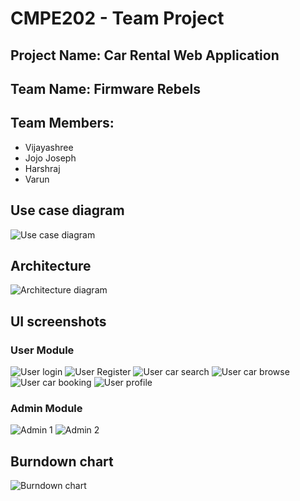 # CMPE202 - Team Project

## Project Name: **Car Rental Web Application**

## Team Name: Firmware Rebels

## Team Members: 

- Vijayashree
- Jojo Joseph
- Harshraj
- Varun


## Use case diagram

![Use case diagram](https://github.com/gopinathsjsu/sp20-cmpe-202-sec-03-team-project-firmware-rebels/blob/master/diagrams/Use%20case.jpg "Use case Diagram")

## Architecture

![Architecture diagram](https://github.com/gopinathsjsu/sp20-cmpe-202-sec-03-team-project-firmware-rebels/blob/master/diagrams/Deployment.jpg "Architecture Diagram")


## UI screenshots
### User Module
![User login](https://github.com/gopinathsjsu/sp20-cmpe-202-sec-03-team-project-firmware-rebels/blob/master/UI%20screenshots/user_login.png)
![User Register](https://github.com/gopinathsjsu/sp20-cmpe-202-sec-03-team-project-firmware-rebels/blob/master/UI%20screenshots/user_register.png)
![User car search](https://github.com/gopinathsjsu/sp20-cmpe-202-sec-03-team-project-firmware-rebels/blob/master/UI%20screenshots/user_car_search.png)
![User car browse](https://github.com/gopinathsjsu/sp20-cmpe-202-sec-03-team-project-firmware-rebels/blob/master/UI%20screenshots/user_car_browse.png)
![User car booking](https://github.com/gopinathsjsu/sp20-cmpe-202-sec-03-team-project-firmware-rebels/blob/master/UI%20screenshots/user_bookings.png)
![User profile](https://github.com/gopinathsjsu/sp20-cmpe-202-sec-03-team-project-firmware-rebels/blob/master/UI%20screenshots/user_profile.png)

### Admin Module
![Admin 1](https://github.com/gopinathsjsu/sp20-cmpe-202-sec-03-team-project-firmware-rebels/blob/master/UI%20screenshots/admin_1.png)
![Admin 2](https://github.com/gopinathsjsu/sp20-cmpe-202-sec-03-team-project-firmware-rebels/blob/master/UI%20screenshots/admin_2.png)

## Burndown chart
![Burndown chart](https://github.com/gopinathsjsu/sp20-cmpe-202-sec-03-team-project-firmware-rebels/blob/master/burndown%20chart/Screenshot%202020-05-09%20at%2011.00.57%20AM.png)
